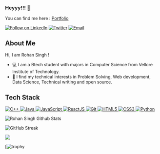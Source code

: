 ### Heyyy!!! 👋

<!--
**rohan-singh987/rohan-singh987** is a ✨ _special_ ✨ repository because its `README.md` (this file) appears on your GitHub profile.
-->
You can find me here :
 <a href="https://portfolio-19386.web.app">Portfolio</a>

<p align="left">
  <a href="https://www.linkedin.com/in/rohan-singh-a783541b5/"><img title="Follow on LinkedIn" src="https://img.shields.io/badge/LinkedIn-0077B5?style=for-the-badge&logo=linkedin&logoColor=white"/></a>
  <a href="https://twitter.com/Rohan_Singh2003"><img title="Twitter" src="https://img.shields.io/badge/Twitter-black?style=for-the-badge&logo=twitter&logoColor=blue"/></a> 
  <a href="mailto:rohannsingh98765@gmail.com"><img title="Email" src="https://img.shields.io/badge/Gmail-D14836?style=for-the-badge&logo=gmail&logoColor=white"/></a> 
    

## About Me
Hi, I am Rohan Singh !
- 💻 I am a Btech student with majors in Computer Science from Vellore Institute of Technology.
- 🤗 I find my technical interests in Problem Solving, Web development, Data Science, Technical writing and open source. 

 
## Tech Stack

<p align="left">
 <a href="#">
<img alt="C++" src="https://img.shields.io/badge/c++%20-%2300599C.svg?&style=for-the-badge&logo=c%2B%2B&ogoColor=white"/>
<img alt="Java" src="https://img.shields.io/badge/java%20-%231572B6.svg?&style=for-the-badge&logo=css3&logoColor=white"/>
<img alt="JavaScript" src="https://img.shields.io/badge/javascript%20-%23323330.svg?&style=for-the-badge&logo=javascript&logoColor=%23F7DF1E"/>
 <img alt='ReactJS' src="https://img.shields.io/badge/ReactJS-ReactJS?style=for-the-badge&logo=react&color=303030"/> 
<img alt="Git" src="https://img.shields.io/badge/git%20-black.svg?&style=for-the-badge&logo=git&logoColor=white"/>
<img alt="HTML5" src="https://img.shields.io/badge/html5%20-%23E34F26.svg?&style=for-the-badge&logo=html5&logoColor=white"/>
<img alt="CSS3" src="https://img.shields.io/badge/css3%20-%231572B6.svg?&style=for-the-badge&logo=css3&logoColor=white"/>
<img alt="Python" src="https://img.shields.io/badge/python%20-%2314354C.svg?&style=for-the-badge&logo=python&logoColor=white"/>

 </a>
</p>

  
![Rohan Singh Github Stats](https://github-readme-stats.anuraghazra1.vercel.app/api?username=rohan-singh987&show_icons=true&include_all_commits=true&theme=radical)




![GitHub Streak](http://github-readme-streak-stats.herokuapp.com?user=rohan-singh987&theme=dracula&date_format=M%20j%5B%2C%20Y%5D)



![](https://activity-graph.herokuapp.com/graph?username=rohan-singh987&theme=dracula)



[![trophy](https://github-profile-trophy.vercel.app/?username=rohan-singh987&column=4&margin-w=20&margin-h=20&theme=dracula)
